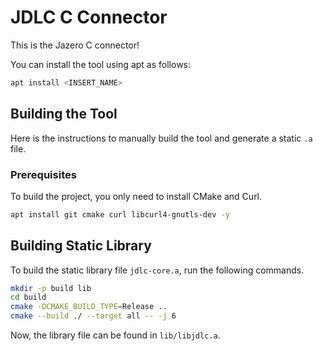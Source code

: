 # JDLC C Connector
This is the Jazero C connector!

You can install the tool using apt as follows:

```bash
apt install <INSERT_NAME>
```

## Building the Tool
Here is the instructions to manually build the tool and generate a static `.a` file.

### Prerequisites
To build the project, you only need to install CMake and Curl.

```bash
apt install git cmake curl libcurl4-gnutls-dev -y
```

## Building Static Library
To build the static library file `jdlc-core.a`, run the following commands.

```bash
mkdir -p build lib
cd build
cmake -DCMAKE_BUILD_TYPE=Release ..
cmake --build ./ --target all -- -j 6
```

Now, the library file can be found in `lib/libjdlc.a`.